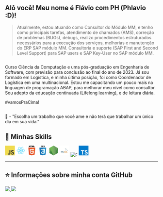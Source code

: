 ## Alô você! Meu nome é <strong>Flávio com PH (Phlavio :D)!</strong>

> Atualmente, estou atuando como Consultor do Módulo MM, e tenho como principais tarefas, atendimento de chamados (AMS), correção de problemas (BUGs), debugs, realizo procedimentos estruturados necessários para a execução dos serviços, melhorias e manutenção do ERP SAP módulo MM. Consultoria e suporte (SAP First and Second Level Support) para SAP users e SAP Key-User no SAP módulo MM.
##
Curso Ciência da Computação e uma pós-graduação em Engenharia de Software, com previsão para conclusão ao final do ano de 2023. Já sou formado em Logística, e minha última posição, foi como Coordenador de Logística em uma multinacional. Estou me capacitando um pouco mais na linguagen de programação ABAP, para melhorar meu nível como consultor. 
Sou adepto da educação continuada (Lifelong learning), e de leitura diária. 

#vamosPraCima!

##

💬 - "Escolha um trabalho que você ame e não terá que trabalhar um único dia em sua vida."

## 🚀 Minhas Skills
<code><img height="32" src="https://raw.githubusercontent.com/github/explore/80688e429a7d4ef2fca1e82350fe8e3517d3494d/topics/javascript/javascript.png" alt="Javascript"/></code>
<code><img height="32" src="https://raw.githubusercontent.com/github/explore/80688e429a7d4ef2fca1e82350fe8e3517d3494d/topics/react/react.png" alt="React"/></code>
<code><img height="32" src="https://raw.githubusercontent.com/github/explore/80688e429a7d4ef2fca1e82350fe8e3517d3494d/topics/html/html.png" alt="HTML5"/></code>
<code><img height="32" src="https://raw.githubusercontent.com/github/explore/80688e429a7d4ef2fca1e82350fe8e3517d3494d/topics/css/css.png" alt="CSS"/></code>
<code><img height="32" src="https://raw.githubusercontent.com/github/explore/80688e429a7d4ef2fca1e82350fe8e3517d3494d/topics/nodejs/nodejs.png" alt="Nodejs"/></code>
<code><img height="32" src="https://raw.githubusercontent.com/github/explore/80688e429a7d4ef2fca1e82350fe8e3517d3494d/topics/mysql/mysql.png" alt="MySQL"/></code>
<code><img height="32" src="https://cdn.iconscout.com/icon/free/png-512/c-programming-569564.png" alt="c"/></code>
<code><img height="32" src="https://raw.githubusercontent.com/github/explore/80688e429a7d4ef2fca1e82350fe8e3517d3494d/topics/typescript/typescript.png" alt="Typescript"/></code>

---

## ⭐ Informações sobre minha conta GitHub
<div>
  <a href="https://github.com/PhFranca">
  <img height="180em" src="https://github-readme-stats.vercel.app/api?username=PhFranca&show_icons=true&theme=github_dark&count_private=true"/>
  <img height="180em" src="https://github-readme-stats.vercel.app/api/top-langs/?username=PhFranca&layout=compact&langs_count=8&theme=github_dark"/>
</div>
